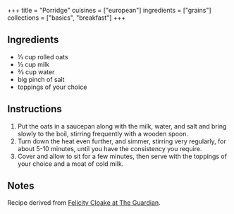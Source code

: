 +++
title = "Porridge"
cuisines = ["european"]
ingredients = ["grains"]
collections = ["basics", "breakfast"]
+++

## Ingredients

- ⅓ cup rolled oats
- ⅓ cup milk
- ⅔ cup water
- big pinch of salt
- toppings of your choice

## Instructions

1. Put the oats in a saucepan along with the milk, water, and salt and bring slowly to the boil, stirring frequently with a wooden spoon.
2. Turn down the heat even further, and simmer, stirring very regularly, for about 5-10 minutes, until you have the consistency you require.
3. Cover and allow to sit for a few minutes, then serve with the toppings of your choice and a moat of cold milk.

## Notes

Recipe derived from [Felicity Cloake at The Guardian](https://www.theguardian.com/lifeandstyle/wordofmouth/2011/nov/10/how-to-cook-perfect-porridge).
